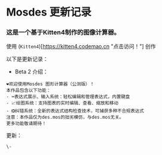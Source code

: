 # Mosdes 更新记录
### 这是一个基于Kitten4制作的图像计算器。
使用 (`Kitten4`)[https://kitten4.codemao.cn "点击访问！"] 创作

以下是更新记录：
- Beta 2
介绍：
```
❤️欢迎使用Mosdes 图形计算器（公测版）！
本作品包含以下功能：
- ⌨️表达式展示、输入系统：轻松编辑和管理表达式，内置键盘
- 📈绘图系统：支持图表的实时编辑、查看、缩放和移动
- ❎纠错系统：全新的表达式结构检查技术，可捕获多种不合规表达式
注意：本作品仅为des.mos的拙劣模仿，与des.mos无关。
更多功能敬请期待！
```
更新：
```
\-
```

